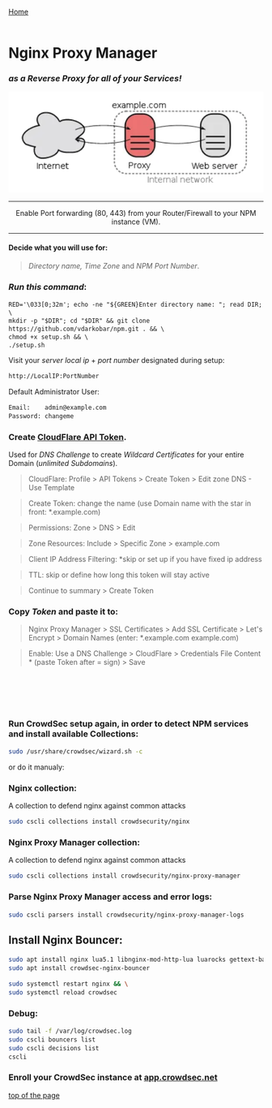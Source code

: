 <p align="left">
  <a href="https://github.com/vdarkobar/Home-Cloud#self-hosted-cloud">Home</a>
  <br><br>
</p> 
  
# Nginx Proxy Manager
### *as a Reverse Proxy for all of your Services!*  

<p align="center">
  <img src="https://github.com/vdarkobar/Home-Cloud/blob/main/shared/reverse-proxy.png">
</p>
  
---  

<p align="center">
Enable Port forwarding (80, 443) from your Router/Firewall to your NPM instance (VM).
</p>  

---  
  
#### Decide what you will use for:
  
> *Directory name, Time Zone* and *NPM Port Number*.
  
### *Run this command*:
```
RED='\033[0;32m'; echo -ne "${GREEN}Enter directory name: "; read DIR; \
mkdir -p "$DIR"; cd "$DIR" && git clone https://github.com/vdarkobar/npm.git . && \
chmod +x setup.sh && \
./setup.sh
```
  
Visit your *server local ip* + *port number* designated during setup:  
```Bash
http://LocalIP:PortNumber  
```
  
Default Administrator User:  
```bash
Email:    admin@example.com  
Password: changeme  
```
  
### Create <a href="https://dash.cloudflare.com/profile/api-tokens">CloudFlare API Token</a>. 

Used for *DNS Challenge* to create *Wildcard Certificates* for your entire Domain (*unlimited Subdomains*).
  
> CloudFlare: Profile > API Tokens > Create Token > Edit zone DNS - Use Template  
  
> Create Token: change the name (use Domain name with the star in front: *.example.com)  
  
> Permissions: Zone > DNS > Edit
  
> Zone Resources: Include > Specific Zone > example.com
  
> Client IP Address Filtering: *skip or set up if you have fixed ip address
  
> TTL: skip or define how long this token will stay active
  
> Continue to summary > Create Token
  
### Copy *Token* and paste it to:
  
> Nginx Proxy Manager > SSL Certificates > Add SSL Certificate > Let's Encrypt > Domain Names (enter: *.example.com example.com) 

> Enable: Use a DNS Challenge > CloudFlare > Credentials File Content * (paste Token after = sign) > Save  
  
  <br><br>
---

### Run CrowdSec setup again, in order to detect NPM services and install available Collections:
```bash
sudo /usr/share/crowdsec/wizard.sh -c
```
  
or do it manualy:

### Nginx collection:
A collection to defend nginx against common attacks
```bash
sudo cscli collections install crowdsecurity/nginx
```
  
### Nginx Proxy Manager collection:
A collection to defend nginx against common attacks
```bash
sudo cscli collections install crowdsecurity/nginx-proxy-manager
```
  
### Parse Nginx Proxy Manager access and error logs:
```bash
sudo cscli parsers install crowdsecurity/nginx-proxy-manager-logs
```
  
## Install Nginx Bouncer:
```bash
sudo apt install nginx lua5.1 libnginx-mod-http-lua luarocks gettext-base lua-cjson && \
sudo apt install crowdsec-nginx-bouncer
```
  
```bash
sudo systemctl restart nginx && \
sudo systemctl reload crowdsec
```  
  
### Debug:
```bash
sudo tail -f /var/log/crowdsec.log
sudo cscli bouncers list
sudo cscli decisions list
cscli
```  
  
### Enroll your CrowdSec instance at <a href="https://app.crowdsec.net/instances">app.crowdsec.net</a>  
  
<a href="https://github.com/vdarkobar/NPM/blob/main/README.md#nginx-proxy-manager">top of the page</a>  

